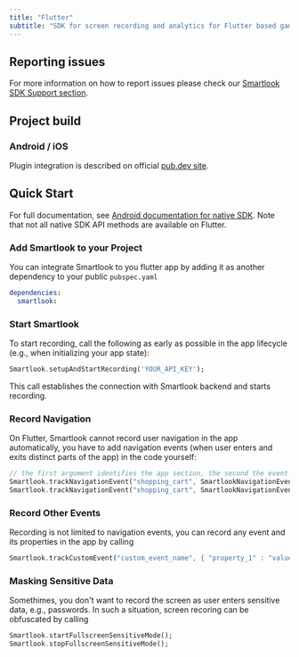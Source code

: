 ```yaml
---
title: "Flutter"
subtitle: "SDK for screen recording and analytics for Flutter based games/apps."
---
```


## Reporting issues

For more information on how to report issues please check our [Smartlook SDK Support section](https://smartlook.github.io/docs/sdk/support/#how-to-submit-an-issue).

## Project build

### Android / iOS

Plugin integration is described on official <a href="https://pub.dev/packages/smartlook"> pub.dev site</a>.

## Quick Start

For full documentation, see <a href="https://smartlook.github.io/docs/sdk/android/"> Android documentation for native SDK</a>. Note that not all native SDK API methods are available on Flutter.

### Add Smartlook to your Project

You can integrate Smartlook to you flutter app by adding it as another dependency to your public `pubspec.yaml`
```yaml
dependencies:
  smartlook:
```

### Start Smartlook

To start recording, call the following as early as possible in the app lifecycle (e.g., when initializing your app state):

```dart
Smartlook.setupAndStartRecording('YOUR_API_KEY');
```

This call establishes the connection with Smartlook backend and starts recording.

### Record Navigation

On Flutter, Smartlook cannot record user navigation in the app automatically, you have to add navigation events (when user enters and exits distinct parts of the app) in the code yourself:

```dart
// the first argument identifies the app section, the second the event type
Smartlook.trackNavigationEvent("shopping_cart", SmartlookNavigationEventType.enter);
Smartlook.trackNavigationEvent("shopping_cart", SmartlookNavigationEventType.exit);
```

### Record Other Events

Recording is not limited to navigation events, you can record any event and its properties in the app by calling
```dart
Smartlook.trackCustomEvent("custom_event_name", { "property_1" : "value_1"} );
```

### Masking Sensitive Data

Somethimes, you don't want to record the screen as user enters sensitive data, e.g., passwords. In such a situation, screen recoring can be obfuscated by calling
```dart
Smartlook.startFullscreenSensitiveMode();
Smartlook.stopFullscreenSensitiveMode();
```
